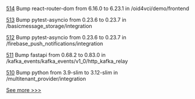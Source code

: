 
[514](https://github.com/hyperledger/aries-acapy-plugins/pull/514) Bump react-router-dom from 6.16.0 to 6.23.1 in /oid4vci/demo/frontend

[513](https://github.com/hyperledger/aries-acapy-plugins/pull/513) Bump pytest-asyncio from 0.23.6 to 0.23.7 in /basicmessage_storage/integration

[512](https://github.com/hyperledger/aries-acapy-plugins/pull/512) Bump pytest-asyncio from 0.23.6 to 0.23.7 in /firebase_push_notifications/integration

[511](https://github.com/hyperledger/aries-acapy-plugins/pull/511) Bump fastapi from 0.68.2 to 0.83.0 in /kafka_events/kafka_events/v1_0/http_kafka_relay

[510](https://github.com/hyperledger/aries-acapy-plugins/pull/510) Bump python from 3.9-slim to 3.12-slim in /multitenant_provider/integration


[See more >>>](https://start-here.hyperledger.org/pull-requests)

